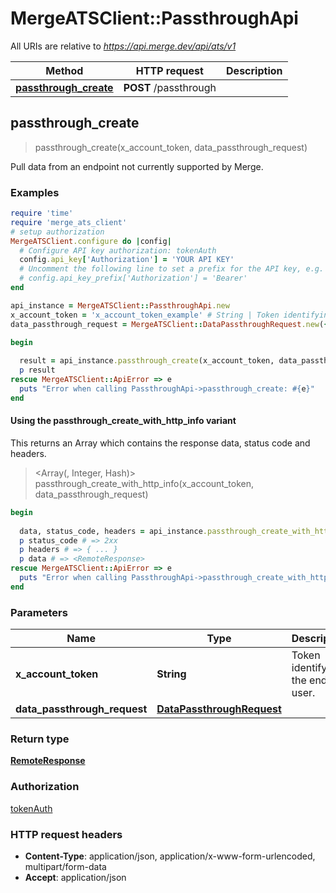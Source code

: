 # MergeATSClient::PassthroughApi

All URIs are relative to *https://api.merge.dev/api/ats/v1*

| Method | HTTP request | Description |
| ------ | ------------ | ----------- |
| [**passthrough_create**](PassthroughApi.md#passthrough_create) | **POST** /passthrough |  |


## passthrough_create

> <RemoteResponse> passthrough_create(x_account_token, data_passthrough_request)



Pull data from an endpoint not currently supported by Merge.

### Examples

```ruby
require 'time'
require 'merge_ats_client'
# setup authorization
MergeATSClient.configure do |config|
  # Configure API key authorization: tokenAuth
  config.api_key['Authorization'] = 'YOUR API KEY'
  # Uncomment the following line to set a prefix for the API key, e.g. 'Bearer' (defaults to nil)
  # config.api_key_prefix['Authorization'] = 'Bearer'
end

api_instance = MergeATSClient::PassthroughApi.new
x_account_token = 'x_account_token_example' # String | Token identifying the end user.
data_passthrough_request = MergeATSClient::DataPassthroughRequest.new({method: MergeATSClient::MethodEnum::GET, path: '/scooters'}) # DataPassthroughRequest | 

begin
  
  result = api_instance.passthrough_create(x_account_token, data_passthrough_request)
  p result
rescue MergeATSClient::ApiError => e
  puts "Error when calling PassthroughApi->passthrough_create: #{e}"
end
```

#### Using the passthrough_create_with_http_info variant

This returns an Array which contains the response data, status code and headers.

> <Array(<RemoteResponse>, Integer, Hash)> passthrough_create_with_http_info(x_account_token, data_passthrough_request)

```ruby
begin
  
  data, status_code, headers = api_instance.passthrough_create_with_http_info(x_account_token, data_passthrough_request)
  p status_code # => 2xx
  p headers # => { ... }
  p data # => <RemoteResponse>
rescue MergeATSClient::ApiError => e
  puts "Error when calling PassthroughApi->passthrough_create_with_http_info: #{e}"
end
```

### Parameters

| Name | Type | Description | Notes |
| ---- | ---- | ----------- | ----- |
| **x_account_token** | **String** | Token identifying the end user. |  |
| **data_passthrough_request** | [**DataPassthroughRequest**](DataPassthroughRequest.md) |  |  |

### Return type

[**RemoteResponse**](RemoteResponse.md)

### Authorization

[tokenAuth](../README.md#tokenAuth)

### HTTP request headers

- **Content-Type**: application/json, application/x-www-form-urlencoded, multipart/form-data
- **Accept**: application/json


